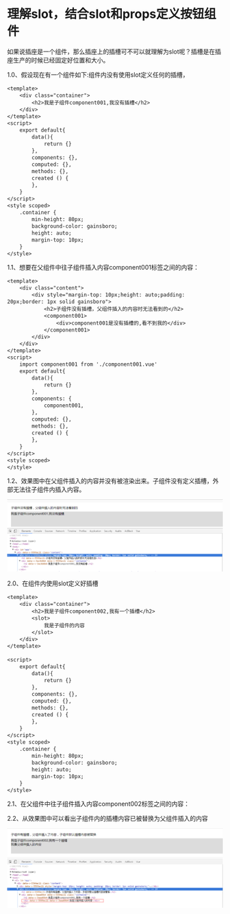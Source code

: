 理解slot，结合slot和props定义按钮组件
====
  如果说插座是一个组件，那么插座上的插槽可不可以就理解为slot呢？插槽是在插座生产的时候已经固定好位置和大小。
    
  1.0、假设现在有一个组件如下:组件内没有使用slot定义任何的插槽，
  
    <template>
        <div class="container">
            <h2>我是子组件component001,我没有插槽</h2>
        </div>
    </template>
    <script>
        export default{
            data(){
                return {}
            },
            components: {},
            computed: {},
            methods: {},
            created () {
            },
        }
    </script>
    <style scoped>
        .container {
            min-height: 80px;
            background-color: gainsboro;
            height: auto;
            margin-top: 10px;
        }
    </style>
    
  1.1、想要在父组件中往子组件插入内容component001标签之间的内容：
  
    <template>
        <div class="content">
            <div style="margin-top: 10px;height: auto;padding: 20px;border: 1px solid gainsboro">
                <h2>子组件没有插槽，父组件插入的内容时无法看到的</h2>
                <component001>
                    <div>component001是没有插槽的,看不到我的</div>
                </component001>
            </div>
        </div>
    </template>
    <script>
        import component001 from './component001.vue'
        export default{
            data(){
                return {}
            },
            components: {
                component001,
            },
            computed: {},
            methods: {},
            created () {
            },
        }
    </script>
    <style scoped>
    </style>
  
  1.2、效果图中在父组件插入的内容并没有被渲染出来。子组件没有定义插槽，外部无法往子组件内插入内容。
  
  ![image](https://github.com/jiekekeji/MVueWebpack/blob/master/demo014/preview/1.png)
  
  2.0、在组件内使用slot定义好插槽
  
    <template>
        <div class="container">
            <h2>我是子组件component002,我有一个插槽</h2>
            <slot>
                我是子组件的内容
            </slot>
        </div>
    </template>
    
    <script>
        export default{
            data(){
                return {}
            },
            components: {},
            computed: {},
            methods: {},
            created () {
            },
        }
    </script>
    <style scoped>
        .container {
            min-height: 80px;
            background-color: gainsboro;
            height: auto;
            margin-top: 10px;
        }
    </style>
   
  2.1、在父组件中往子组件插入内容component002标签之间的内容：
    <template>
        <div class="content">
            <div style="margin-top: 10px;height: auto;padding: 20px;border: 1px solid gainsboro">
                <h2>子组件有插槽，父组件插入了内容，子组件默认插槽内容被替换</h2>
                <component002>
                    <div>我是父组件插入的内容</div>
                </component002>
            </div>
        </div>
    </template>
    <script>
        import component002 from './component002.vue'
        export default{
            data(){
                return {}
            },
            components: {
                component002,        
            },
            computed: {},
            methods: {},
            created () {
            },
        }
    </script>
    <style scoped>
    </style>
    
  2.2、从效果图中可以看出子组件内的插槽内容已被替换为父组件插入的内容
  
  ![image](https://github.com/jiekekeji/MVueWebpack/blob/master/demo014/preview/2.png)
  
    

 